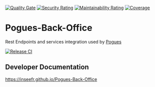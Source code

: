 [![Quality Gate](https://sonarcloud.io/api/project_badges/measure?project=InseeFr_Pogues-Back-Office&metric=alert_status)](https://sonarcloud.io/dashboard?id=InseeFr_Pogues-Back-Office)
[![Security Rating](https://sonarcloud.io/api/project_badges/measure?project=InseeFr_Pogues-Back-Office&metric=security_rating)](https://sonarcloud.io/dashboard?id=InseeFr_Pogues-Back-Office)
[![Maintainability Rating](https://sonarcloud.io/api/project_badges/measure?project=InseeFr_Pogues-Back-Office&metric=sqale_rating)](https://sonarcloud.io/dashboard?id=InseeFr_Pogues-Back-Office)
[![Coverage](https://sonarcloud.io/api/project_badges/measure?project=InseeFr_Pogues-Back-Office&metric=coverage)](https://sonarcloud.io/dashboard?id=InseeFr_Pogues-Back-Office)

# Pogues-Back-Office

Rest Endpoints and services integration used by [Pogues](https://github.com/InseeFr/Pogues)

[![Release CI](https://github.com/InseeFr/Pogues-Back-Office/actions/workflows/create-release.yaml/badge.svg)](https://github.com/InseeFr/Pogues-Back-Office/actions/workflows/create-release.yaml)

## Developer Documentation

https://inseefr.github.io/Pogues-Back-Office
